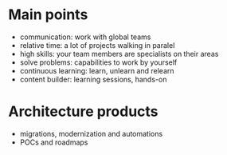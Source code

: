 # Main points
- communication: work with global teams
- relative time: a lot of projects walking in paralel
- high skills: your team members are specialists on their areas
- solve problems: capabilities to work by yourself
- continuous learning: learn, unlearn and relearn
- content builder: learning sessions, hands-on

# Architecture products
- migrations, modernization and automations
- POCs and roadmaps
